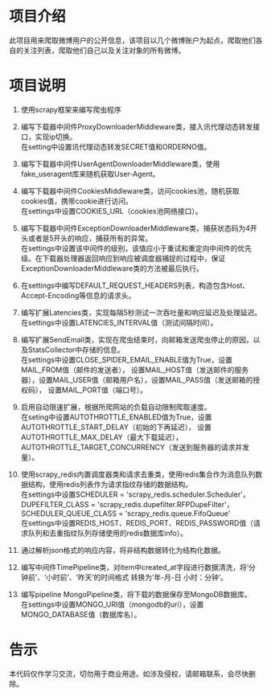 # 项目介绍
此项目用来爬取微博用户的公开信息，该项目以几个微博账户为起点，爬取他们各自的关注列表，爬取他们自己以及关注对象的所有微博。

# 项目说明
1. 使用scrapy框架来编写爬虫程序

2. 编写下载器中间件ProxyDownloaderMiddleware类，接入讯代理动态转发接口，实现ip切换。   
在setting中设置讯代理动态转发SECRET值和ORDERNO值。

3. 编写下载器中间件UserAgentDownloaderMiddleware类，使用fake_useragent库来随机获取User-Agent。

4. 编写下载器中间件CookiesMiddleware类，访问cookies池，随机获取cookies值，携带cookie进行访问。   
在settings中设置COOKIES_URL（cookies池网络接口）。

5. 编写下载器中间件ExceptionDownloaderMiddleware类，捕获状态码为4开头或者是5开头的响应，捕获所有的异常。   
在settings中设置该中间件的级别，该值应小于重试和重定向中间件的优先级。在下载器处理器返回响应到响应被调度器捕捉的过程中，保证ExceptionDownloaderMiddleware类的方法被最后执行。

6. 在settings中编写DEFAULT_REQUEST_HEADERS列表，构造包含Host、Accept-Encoding等信息的请求头。

7. 编写扩展Latencies类，实现每隔5秒测试一次吞吐量和响应延迟及处理延迟。    
在settings中设置LATENCIES_INTERVAL值（测试间隔时间）。

8. 编写扩展SendEmail类，实现在爬虫结束时，向邮箱发送爬虫停止的原因，以及StatsCollector中存储的信息。   
在settings中设置CLOSE_SPIDER_EMAIL_ENABLE值为True，设置MAIL_FROM值（邮件的发送者），
设置MAIL_HOST值（发送邮件的服务器），设置MAIL_USER值（邮箱用户名），设置MAIL_PASS值（发送邮箱的授权码），
设置MAIL_PORT值（端口号）。

9. 启用自动限速扩展，根据所爬网站的负载自动限制爬取速度。    
在seting中设置AUTOTHROTTLE_ENABLED值为True，设置AUTOTHROTTLE_START_DELAY（初始的下再延迟），
设置AUTOTHROTTLE_MAX_DELAY（最大下载延迟），AUTOTHROTTLE_TARGET_CONCURRENCY（发送到服务器的请求并发量）。

10. 使用scrapy_redis内置调度器类和请求去重类，使用redis集合作为消息队列数据结构，使用redis列表作为请求指纹存储的数据结构。   
在settings中设置SCHEDULER = 'scrapy_redis.scheduler.Scheduler'，DUPEFILTER_CLASS = 'scrapy_redis.dupefilter.RFPDupeFilter'，
SCHEDULER_QUEUE_CLASS = 'scrapy_redis.queue.FifoQueue'    
在settings中设置REDIS_HOST、REDIS_PORT、REDIS_PASSWORD值（请求队列和去重指纹队列存储使用的redis数据库info）。

11. 通过解析json格式的响应内容，将非结构数据转化为结构化数据。

12. 编写中间件TimePipeline类，对item中created_at字段进行数据清洗，将‘分钟前’、‘小时前’、‘昨天’的时间格式
转换为’年-月-日 小时：分钟‘。

13. 编写pipeline MongoPipeline类，将下载的数据保存至MongoDB数据库。   
在settings中设置MONGO_URI值（mongodb的uri），设置MONGO_DATABASE值（数据库名）。

# 告示
本代码仅作学习交流，切勿用于商业用途。如涉及侵权，请邮箱联系，会尽快删除。
